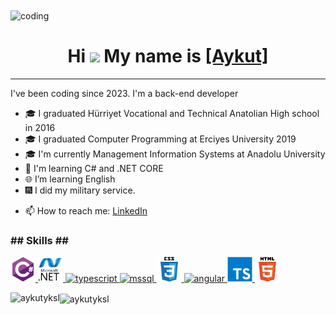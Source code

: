 <img align="center" alt="coding"  src="https://user-images.githubusercontent.com/74038190/221352995-5ac18bdf-1a19-4f99-bbb6-77559b220470.gif">

<h1 align="center"> Hi <img src="https://media.giphy.com/media/hvRJCLFzcasrR4ia7z/giphy.gif" width="30"> My name is <a href="https://www.linkedin.com/in/aykut-y-ab5ba6252/"> [Aykut] </a></h2>


-----------------------------------------------------------
I've been coding since 2023. I'm a back-end developer  

* 🎓  I graduated Hürriyet Vocational and Technical Anatolian High school in 2016
* 🎓  I graduated Computer Programming at Erciyes University 2019
* 🎓  I'm currently Management Information Systems at Anadolu University
* 🧠  I'm learning C# and .NET CORE 
* 🌐  I’m learning English
* 🎆  I did my military service.

- 📫 How to reach me: <a href="https://www.linkedin.com/in/aykut-y-ab5ba6252/ ">LinkedIn</a>


<h3 align="left">## Skills ##</h3>
<p align="left">
<a href="https://www.w3schools.com/cs/" target="_blank" rel="noreferrer"> <img src="https://raw.githubusercontent.com/devicons/devicon/master/icons/csharp/csharp-original.svg" alt="csharp" width="40" height="40"/> </a><a href="https://dotnet.microsoft.com/" target="_blank" rel="noreferrer"> <img src="https://raw.githubusercontent.com/devicons/devicon/master/icons/dot-net/dot-net-original-wordmark.svg" alt="dotnet" width="40" height="40"/> </a> <a href="" target="_blank" rel="noreferrer"> <img src="https://github.com/campusMVP/dotnetCoreLogoPack/blob/master/Entity%20Framework%20Core/Bitmap%20RGB/Bitmap-MEDIUM_Entity-Framework-Core-Logo_2colors_Square_Boxed_RGB.png" alt="typescript" width="40" height="40"/> </a> <a href="https://www.microsoft.com/en-us/sql-server" target="_blank" rel="noreferrer"> <img src="https://www.svgrepo.com/show/303229/microsoft-sql-server-logo.svg" alt="mssql" width="40" height="40"/></a><a href="https://www.w3schools.com/css/" target="_blank" rel="noreferrer"> <img src="https://raw.githubusercontent.com/devicons/devicon/master/icons/css3/css3-original-wordmark.svg" alt="css3" width="40" height="40"/> </a> <a href="https://angular.io" target="_blank" rel="noreferrer"> <img src="https://angular.io/assets/images/logos/angular/angular.svg" alt="angular" width="40" height="40"/> </a> <a href="https://www.typescriptlang.org/" target="_blank" rel="noreferrer"> <img src="https://raw.githubusercontent.com/devicons/devicon/master/icons/typescript/typescript-original.svg" alt="typescript" width="40" height="40"/> </a> 
<a href="https://www.w3.org/html/" target="_blank" rel="noreferrer"> <img src="https://raw.githubusercontent.com/devicons/devicon/master/icons/html5/html5-original-wordmark.svg" alt="html5" width="40" height="40"/> </a>
</p>
<p><img align="left" src="https://github-readme-stats.vercel.app/api/top-langs?username=aykutyksl&show_icons=true&locale=en&layout=compact" alt="aykutyksl" /></p>



<p><img align="center" src="https://github-readme-streak-stats.herokuapp.com/?user=aykutyksl&" alt="aykutyksl" /></p>




